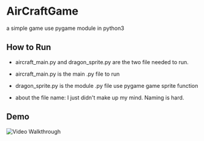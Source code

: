 # AirCraftGame
a simple game use pygame module in python3

## How to Run

- aircraft_main.py and dragon_sprite.py are the two file needed to run.

- aircraft_main.py is the main .py file to run

- dragon_sprite.py is the module .py file use pygame game sprite function

- about the file name: I just didn't make up my mind. Naming is hard.

## Demo
<img src='https://github.com/paulpowang/AirCraftGame/blob/master/src/demo1.gif' title='Video Walkthrough' width='' alt='Video Walkthrough' />
